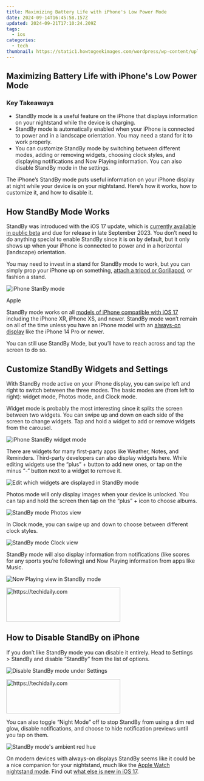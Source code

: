 ```yaml
---
title: Maximizing Battery Life with iPhone's Low Power Mode
date: 2024-09-14T16:45:58.157Z
updated: 2024-09-21T17:10:24.209Z
tags:
  - ios
categories:
  - tech
thumbnail: https://static1.howtogeekimages.com/wordpress/wp-content/uploads/2023/08/standby_wwdc2.png
---
```


## Maximizing Battery Life with iPhone's Low Power Mode

### Key Takeaways

* StandBy mode is a useful feature on the iPhone that displays information on your nightstand while the device is charging.
* StandBy mode is automatically enabled when your iPhone is connected to power and in a landscape orientation. You may need a stand for it to work properly.
* You can customize StandBy mode by switching between different modes, adding or removing widgets, choosing clock styles, and displaying notifications and Now Playing information. You can also disable StandBy mode in the settings.

 The iPhone’s StandBy mode puts useful information on your iPhone display at night while your device is on your nightstand. Here’s how it works, how to customize it, and how to disable it.

##  How StandBy Mode Works

 StandBy was introduced with the iOS 17 update, which is [currently available in public beta](https://video-screen-grab.techidaily.com/updated-crafting-conversations-that-captivate-google-meet-edition-for-2024/) and due for release in late September 2023\. You don’t need to do anything special to enable StandBy since it is on by default, but it only shows up when your iPhone is connected to power and in a horizontal (landscape) orientation.

 You may need to invest in a stand for StandBy mode to work, but you can simply prop your iPhone up on something, [attach a tripod or Gorillapod](https://hardware-tips.techidaily.com/updated-noctua-nh-d15-g2-features-enhanced-silence-with-increased-heatpipes-and-modernized-offset-framework/), or fashion a stand.

![iPhone StanBy mode](https://static1.howtogeekimages.com/wordpress/wp-content/uploads/2023/08/standby_wwdc1.png) 

Apple

 StandBy mode works on all [models of iPhone compatible with iOS 17](https://sim-unlock.techidaily.com/in-2024-how-to-check-if-your-zte-nubia-z60-ultra-is-unlocked-by-drfone-android/) including the iPhone XR, iPhone XS, and newer. StandBy mode won’t remain on all of the time unless you have an iPhone model with an [always-on display](https://android-pokemon-go.techidaily.com/top-15-augmented-reality-games-like-pokemon-go-to-play-on-motorola-razr-40-ultra-drfone-by-drfone-virtual-android/) like the iPhone 14 Pro or newer.

 You can still use StandBy Mode, but you’ll have to reach across and tap the screen to do so.

##  Customize StandBy Widgets and Settings

 With StandBy mode active on your iPhone display, you can swipe left and right to switch between the three modes. The basic modes are (from left to right): widget mode, Photos mode, and Clock mode.

 Widget mode is probably the most interesting since it splits the screen between two widgets. You can swipe up and down on each side of the screen to change widgets. Tap and hold a widget to add or remove widgets from the carousel.

![iPhone StandBy widget mode](https://static1.howtogeekimages.com/wordpress/wp-content/uploads/2023/08/standby_widget_view.PNG) 

 There are widgets for many first-party apps like Weather, Notes, and Reminders. Third-party developers can also display widgets here. While editing widgets use the “plus” + button to add new ones, or tap on the minus “-“ button next to a widget to remove it.

![Edit which widgets are displayed in StandBy mode](https://static1.howtogeekimages.com/wordpress/wp-content/uploads/2023/08/standby_edit_widget.PNG) 

 Photos mode will only display images when your device is unlocked. You can tap and hold the screen then tap on the “plus” + icon to choose albums.

![StandBy mode Photos view](https://static1.howtogeekimages.com/wordpress/wp-content/uploads/2023/08/standby_photos_view.PNG) 

 In Clock mode, you can swipe up and down to choose between different clock styles.

![StandBy mode Clock view](https://static1.howtogeekimages.com/wordpress/wp-content/uploads/2023/08/standby_clock_view.PNG) 

 StandBy mode will also display information from notifications (like scores for any sports you’re following) and Now Playing information from apps like Music.

![Now Playing view in StandBy mode](https://static1.howtogeekimages.com/wordpress/wp-content/uploads/2023/08/standby_now_playing.PNG) 

<!-- affiliate ads begin -->
<a href="https://aligracehair.sjv.io/c/5597632/1884017/19272" target="_top" id="1884017">
  <img src="//a.impactradius-go.com/display-ad/19272-1884017" border="0" alt="https://techidaily.com" width="300" height="90"/>
</a>
<img height="0" width="0" src="https://aligracehair.sjv.io/i/5597632/1884017/19272" style="position:absolute;visibility:hidden;" border="0" />
<!-- affiliate ads end -->

##  How to Disable StandBy on iPhone

 If you don’t like StandBy mode you can disable it entirely. Head to Settings > StandBy and disable “StandBy” from the list of options.

![Disable StandBy mode under Settings](https://static1.howtogeekimages.com/wordpress/wp-content/uploads/2023/08/standby_settings.jpg) 

<!-- affiliate ads begin -->
<a href="https://wigfever.sjv.io/c/5597632/2005184/22899" target="_top" id="2005184">
  <img src="//a.impactradius-go.com/display-ad/22899-2005184" border="0" alt="https://techidaily.com" width="300" height="90"/>
</a>
<img height="0" width="0" src="https://wigfever.sjv.io/i/5597632/2005184/22899" style="position:absolute;visibility:hidden;" border="0" />
<!-- affiliate ads end -->

 You can also toggle “Night Mode” off to stop StandBy from using a dim red glow, disable notifications, and choose to hide notification previews until you tap on them.

![StandBy mode's ambient red hue](https://static1.howtogeekimages.com/wordpress/wp-content/uploads/2023/08/standby_red_hue.PNG) 

 On modern devices with always-on displays StandBy seems like it could be a nice companion for your nightstand, much like the [Apple Watch nightstand mode](https://extra-lessons.techidaily.com/2024-approved-branding-beyond-words-eye-catching-podcast-graphics/). Find out [what else is new in iOS 17](https://tech-haven.techidaily.com/assessing-data-protection-risks-in-using-chatgpt-technology/).

<ins class="adsbygoogle"
     style="display:block"
     data-ad-format="autorelaxed"
     data-ad-client="ca-pub-7571918770474297"
     data-ad-slot="1223367746"></ins>

<ins class="adsbygoogle"
     style="display:block"
     data-ad-client="ca-pub-7571918770474297"
     data-ad-slot="8358498916"
     data-ad-format="auto"
     data-full-width-responsive="true"></ins>



